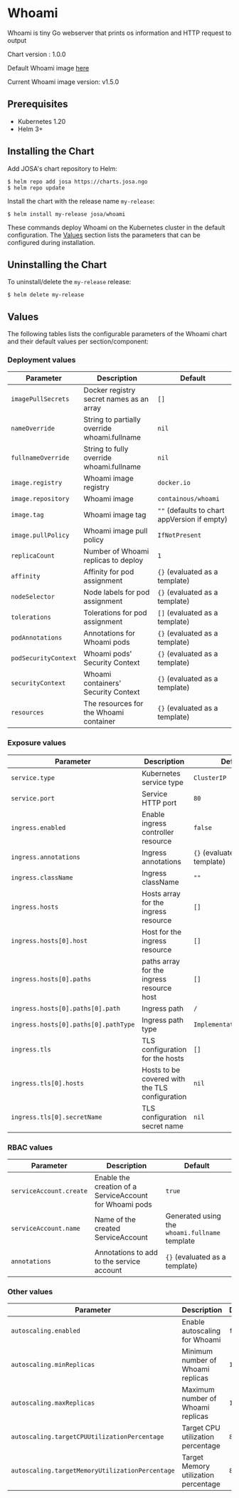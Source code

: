 # Whoami

Whoami is tiny Go webserver that prints os information and HTTP request to output

Chart version : 1.0.0

Default Whoami image [here](https://github.com/containous/whoami)

Current Whoami image version: v1.5.0


## Prerequisites
- Kubernetes 1.20
- Helm 3+


## Installing the Chart

Add JOSA's chart repository to Helm:

```console
$ helm repo add josa https://charts.josa.ngo
$ helm repo update
```

Install the chart with the release name `my-release`:

```console
$ helm install my-release josa/whoami
```

These commands deploy Whoami on the Kubernetes cluster in the default configuration. The [Values](#values) section lists the parameters that can be configured during installation.


## Uninstalling the Chart

To uninstall/delete the `my-release` release:

```console
$ helm delete my-release
```


## Values

The following tables lists the configurable parameters of the Whoami chart and their default values per section/component:


### Deployment values

| Parameter             | Description                                   | Default                                           |
|-----------------------|-----------------------------------------------|---------------------------------------------------|
| `imagePullSecrets`    | Docker registry secret names as an array      | `[]`                                              |
| `nameOverride`        | String to partially override whoami.fullname  | `nil`                                             |
| `fullnameOverride`    | String to fully override whoami.fullname      | `nil`                                             |
| `image.registry`      | Whoami image registry                         | `docker.io`                                       |
| `image.repository`    | Whoami image                                  | `containous/whoami`                               |
| `image.tag`           | Whoami image tag                              | `""` (defaults to chart appVersion if empty)      |
| `image.pullPolicy`    | Whoami image pull policy                      | `IfNotPresent`                                    |
| `replicaCount`        | Number of Whoami replicas to deploy           | `1`                                               |
| `affinity`            | Affinity for pod assignment                   | `{}` (evaluated as a template)                    |
| `nodeSelector`        | Node labels for pod assignment                | `{}` (evaluated as a template)                    |
| `tolerations`         | Tolerations for pod assignment                | `[]` (evaluated as a template)                    |
| `podAnnotations`      | Annotations for Whoami pods                   | `{}` (evaluated as a template)                    |
| `podSecurityContext`  | Whoami pods' Security Context                 | `{}` (evaluated as a template)                    |
| `securityContext`     | Whoami containers' Security Context           | `{}` (evaluated as a template)                    |
| `resources`           | The resources for the Whoami container        | `{}` (evaluated as a template)                    |


### Exposure values

| Parameter                             | Description                                      | Default                        |
|---------------------------------------|--------------------------------------------------|------------------------------- |
| `service.type`                        | Kubernetes service type                          | `ClusterIP`                    |
| `service.port`                        | Service HTTP port                                | `80`                           |
| `ingress.enabled`                     | Enable ingress controller resource               | `false`                        |
| `ingress.annotations`                 | Ingress annotations                              | `{}` (evaluated as a template) |
| `ingress.className`                   | Ingress className                                | `""`                           |
| `ingress.hosts`                       | Hosts array for the ingress resource             | `[]`                           |
| `ingress.hosts[0].host`               | Host for the ingress resource                    | `[]`                           |
| `ingress.hosts[0].paths`              | paths array for the ingress resource host        | `[]`                           |
| `ingress.hosts[0].paths[0].path`      | Ingress path                                     | `/`                            |
| `ingress.hosts[0].paths[0].pathType`  | Ingress path type                                | `ImplementationSpecific`       |
| `ingress.tls`                         | TLS configuration for the hosts                  | `[]`                           |
| `ingress.tls[0].hosts`                | Hosts to be covered with the TLS configuration   | `nil`                          |
| `ingress.tls[0].secretName`           | TLS configuration secret name                    | `nil`                          |


### RBAC values

| Parameter               | Description                                               | Default                                         |
|-------------------------|-----------------------------------------------------------|-------------------------------------------------|
| `serviceAccount.create` | Enable the creation of a ServiceAccount for Whoami pods   | `true`                                          |
| `serviceAccount.name`   | Name of the created ServiceAccount                        | Generated using the `whoami.fullname` template  |
| `annotations`           | Annotations to add to the service account                 | `{}` (evaluated as a template)                  |


### Other values

| Parameter                                       | Description                          | Default    |
|-------------------------------------------------|--------------------------------------|------------|
| `autoscaling.enabled`                           | Enable autoscaling for Whoami        | `false`    |
| `autoscaling.minReplicas`                       | Minimum number of Whoami replicas    | `1`        |
| `autoscaling.maxReplicas`                       | Maximum number of Whoami replicas    | `100`      |
| `autoscaling.targetCPUUtilizationPercentage`    | Target CPU utilization percentage    | `80`       |
| `autoscaling.targetMemoryUtilizationPercentage` | Target Memory utilization percentage | `80`       |
